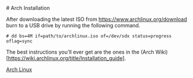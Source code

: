 <base target="blank">
# Arch Installation

After downloading the latest ISO from https://www.archlinux.org/download burn to a USB drive by running the following command.

`# dd bs=4M if=path/to/archlinux.iso of=/dev/sdx status=progress oflag=sync`

The best instructions you'll ever get are the ones in the (Arch Wiki)[https://wiki.archlinux.org/title/Installation_guide].

[Arch Linux](Arch_Linux.md)
	
